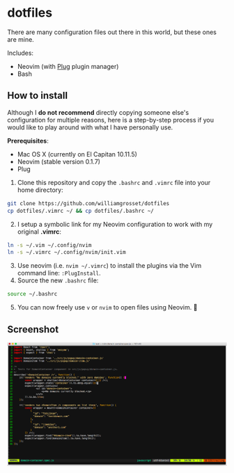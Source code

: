 # dotfiles
There are many configuration files out there in this world, but these ones are mine.

Includes:
+ Neovim (with [Plug](https://github.com/junegunn/vim-plug) plugin manager)
+ Bash

## How to install
Although I **do not recommend** directly copying someone else's configuration for multiple reasons, here is a step-by-step process if you would like to play around with what I have personally use.

**Prerequisites**:
+ Mac OS X (currently on El Capitan 10.11.5)
+ Neovim (stable version 0.1.7)
+ Plug

1. Clone this repository and copy the `.bashrc` and `.vimrc` file into your home directory:
  ```bash
  git clone https://github.com/williamgrosset/dotfiles
  cp dotfiles/.vimrc ~/ && cp dotfiles/.bashrc ~/
  ```
2. I setup a symbolic link for my Neovim configuration to work with my original **.vimrc**:
  ```bash
  ln -s ~/.vim ~/.config/nvim
  ln -s ~/.vimrc ~/.config/nvim/init.vim
  ```
3. Use neovim (i.e. `nvim ~/.vimrc`) to install the plugins via the Vim command line: `:PlugInstall`.
4. Source the new `.bashrc` file:
  ```bash
  source ~/.bashrc
  ```
5. You can now freely use `v` or `nvim` to open files using Neovim. :rocket:

## Screenshot
![Always write your tests.](https://github.com/williamgrosset/dotfiles/blob/master/screenshot.png)
